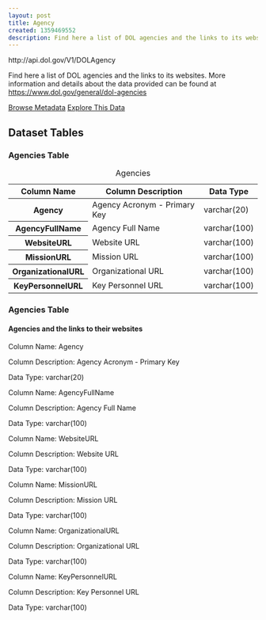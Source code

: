```yaml
---
layout: post
title: Agency
created: 1359469552
description: Find here a list of DOL agencies and the links to its websites.
---
```


<div class="force_wrap apiurl">
<p>http://api.dol.gov/V1/DOLAgency</p>
</div>


<p>Find here a list of DOL agencies and the links to its websites. More information and details about the data provided can be found at <a href="https://www.dol.gov/general/dol-agencies">https://www.dol.gov/general/dol-agencies</a></p>

<a href ="http://api.dol.gov/V1/DOLAgency/$metadata" class="button radius button_dataset">Browse Metadata</a>
<a href ="https://devtools.dol.gov/APISampler/Home/Index1?datasetName=DOL%20Agency" class="button radius button_dataset">Explore This Data</a>

## Dataset Tables  

<div class="dsktp_tbl">
	<h3>Agencies Table</h3>
	<table summary="Agencies and the links to their websites">
		<caption>Agencies</caption>
		<thead>
			<tr>
				<th scope="col">Column Name</th>
				<th scope="col">Column Description</th>
				<th scope="col">Data Type</th>
			</tr>
		</thead>
		<tbody>
			<tr>
				<th scope="row">Agency</th>
				<td>Agency Acronym - Primary Key</td>
				<td>varchar(20)</td>
			</tr>
			<tr>
				<th scope="row">AgencyFullName</th>
				<td>Agency Full Name</td>
				<td>varchar(100)</td>
			</tr>
			<tr>
				<th scope="row">WebsiteURL</th>
				<td>Website URL</td>
				<td>varchar(100)</td>
			</tr>
			<tr>
				<th scope="row">MissionURL</th>
				<td>Mission URL</td>
				<td>varchar(100)</td>
			</tr>
			<tr>
				<th scope="row">OrganizationalURL</th>
				<td>Organizational URL</td>
				<td>varchar(100)</td>
			</tr>
			<tr>
				<th scope="row">KeyPersonnelURL</th>
				<td>Key Personnel URL</td>
				<td>varchar(100)</td>
			</tr>
		</tbody>
	</table>
</div>

<div class="mbl_tbl">
	<h3>Agencies Table</h3>
	<h4>Agencies and the links to their websites</h4>
	<div class="odd_row">
		<p class="mbl-strng">Column Name: Agency</p>
		<p><span class="mbl-strng">Column Description:</span> Agency Acronym - Primary Key</p>
		<p><span class="mbl-strng">Data Type:</span> varchar(20)</p>		
	</div>
	<div class="even_row">
		<p class="mbl-strng">Column Name: AgencyFullName</p>
		<p><span class="mbl-strng">Column Description:</span> Agency Full Name</p>
		<p><span class="mbl-strng">Data Type:</span> varchar(100)</p>		
	</div>
	<div class="odd_row">
		<p class="mbl-strng">Column Name: WebsiteURL</p>
		<p><span class="mbl-strng">Column Description:</span> Website URL</p>
		<p><span class="mbl-strng">Data Type:</span> varchar(100)</p>		
	</div>
	<div class="even_row">
		<p class="mbl-strng">Column Name: MissionURL</p>
		<p><span class="mbl-strng">Column Description:</span> Mission URL</p>
		<p><span class="mbl-strng">Data Type:</span> varchar(100)</p>		
	</div>
	<div class="odd_row">
		<p class="mbl-strng">Column Name: OrganizationalURL</p>
		<p><span class="mbl-strng">Column Description:</span> Organizational URL</p>
		<p><span class="mbl-strng">Data Type:</span> varchar(100)</p>		
	</div>
	<div class="even_row">
		<p class="mbl-strng">Column Name: KeyPersonnelURL</p>
		<p><span class="mbl-strng">Column Description:</span> Key Personnel URL</p>
		<p><span class="mbl-strng">Data Type:</span> varchar(100)</p>		
	</div>
</div>
